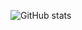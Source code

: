 ![GitHub stats](https://github-readme-stats.vercel.app/api?username=hchap1&count_private=true&show_icons=true&hide=contribs&theme=dark)
